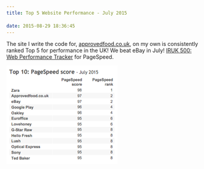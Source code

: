 ```yaml
---
title: Top 5 Website Performance - July 2015

date: 2015-08-29 18:36:45
---
```


The site I write the code for, [approvedfood.co.uk](approvedfood.co.uk), on my own is consistently ranked Top 5 for performance in the UK! We beat eBay in July! [IRUK 500: Web Performance Tracker](http://internetretailing.net/iruk-500-web-performance-tracker/) for PageSpeed.

![July 2015](/assets/img/pagespeed-july2015.png "July 2015")
